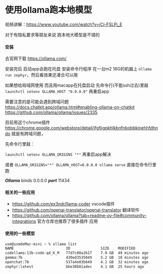 # 使用ollama跑本地模型

视频讲解：https://www.youtube.com/watch?v=jCj-FSLPi_E

对于有隐私要求等朋友来说 跑本地大模型是不错的

#### 安装

去官网下载 <https://ollama.com/>

安装完后 启动app会跑在托盘 安装命令行程序 在一台m2 16G的机器上  `ollama run zephyr`，然后看效果还凑合可以用

如果想给局域网使用 而且用macapp在托盘启动 先命令行(不能ssh过去)里敲 `launchctl setenv OLLAMA_HOST "0.0.0.0"`  再重启app


需要注意的是可能会遇到跨域问题 <https://docs.chatkit.app/ollama.html#enabling-ollama-on-chatkit> <https://github.com/ollama/ollama/issues/2335>

目前用这个chrome插件 <https://chrome.google.com/webstore/detail/jfgfiigpkhlkbnfnbobbkinehhfdhndo> 就是有跨域问题，

先命令行里敲：

`launchctl setenv OLLAMA_ORIGINS "*"` 再重启app解决

或者 `OLLAMA_ORIGINS="*" OLLAMA_HOST=0.0.0.0 ollama serve` 直接在命令行里跑

***Ollama*** binds 0.0.0.0 ***port*** 11434

#### 相关的一些应用

* <https://github.com/ex3ndr/llama-coder> vscode插件
* <https://github.com/openai-translator/openai-translator> 翻译软件
* <https://github.com/ollama/ollama?tab=readme-ov-file#community-integrations> 官方仓库也推荐了很多插件 应用

#### 使用的一些模型

```bash
usm@usmdeMac-mini ~ % ollama list
NAME                     	ID          	SIZE  	MODIFIED
codellama:13b-code-q4_K_M	77d7c80a2b17	7.9 GB	49 minutes ago
gemma:7b                 	430ed3535049	5.2 GB	18 minutes ago
openchat:7b              	537a4e03b649	4.1 GB	32 minutes ago
zephyr:latest            	bbe38b81adec	4.1 GB	25 hours ago
```
